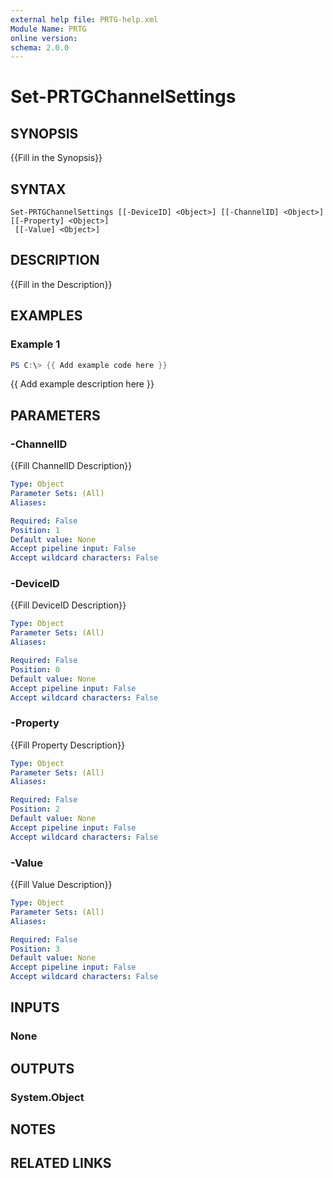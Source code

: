 ```yaml
---
external help file: PRTG-help.xml
Module Name: PRTG
online version:
schema: 2.0.0
---
```


# Set-PRTGChannelSettings

## SYNOPSIS
{{Fill in the Synopsis}}

## SYNTAX

```
Set-PRTGChannelSettings [[-DeviceID] <Object>] [[-ChannelID] <Object>] [[-Property] <Object>]
 [[-Value] <Object>]
```

## DESCRIPTION
{{Fill in the Description}}

## EXAMPLES

### Example 1
```powershell
PS C:\> {{ Add example code here }}
```

{{ Add example description here }}

## PARAMETERS

### -ChannelID
{{Fill ChannelID Description}}

```yaml
Type: Object
Parameter Sets: (All)
Aliases:

Required: False
Position: 1
Default value: None
Accept pipeline input: False
Accept wildcard characters: False
```

### -DeviceID
{{Fill DeviceID Description}}

```yaml
Type: Object
Parameter Sets: (All)
Aliases:

Required: False
Position: 0
Default value: None
Accept pipeline input: False
Accept wildcard characters: False
```

### -Property
{{Fill Property Description}}

```yaml
Type: Object
Parameter Sets: (All)
Aliases:

Required: False
Position: 2
Default value: None
Accept pipeline input: False
Accept wildcard characters: False
```

### -Value
{{Fill Value Description}}

```yaml
Type: Object
Parameter Sets: (All)
Aliases:

Required: False
Position: 3
Default value: None
Accept pipeline input: False
Accept wildcard characters: False
```

## INPUTS

### None
## OUTPUTS

### System.Object
## NOTES

## RELATED LINKS
